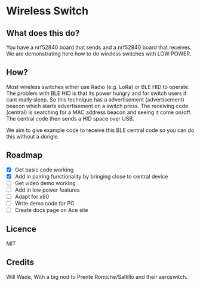 # Wireless Switch

## What does this do?

You have a nrf52840 board that sends and a nrf52840 board that receives. We are demonstrating here how to do wireless switches with LOW POWER. 

## How?

Most wireless switches either use Radio (e.g. LoRa) or BLE HID to operate. The problem with BLE HID is that its power hungry and for switch users it cant really sleep. So this technique has a advertisement (advertisement) beacon which starts advertisement on a switch press. The receiving code (central) is searching for a MAC address beacon and seeing it come on/off.  The central code then sends a HID space over USB. 

We aim to give example code to receive this BLE central code so you can do this without a dongle. 

## Roadmap

- [x] Get basic code working
- [x] Add in pairing functionality by bringing close to central device
- [ ] Get video demo working
- [ ] Add in low power features
- [ ] Adapt for x80 
- [ ] Write demo code for PC 
- [ ] Create docs page on Ace site

## Licence

MIT

## Credits 

Will Wade, With a big nod to Prente Romiche/Saltillo and their aeroswitch. 
